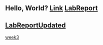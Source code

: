 Hello, World?
[Link](yessir.md)
[LabReport](Week1LabReport.md)
---

[LabReportUpdated](Week1LabReport.md)
---
 
 [week3](week3.d)
